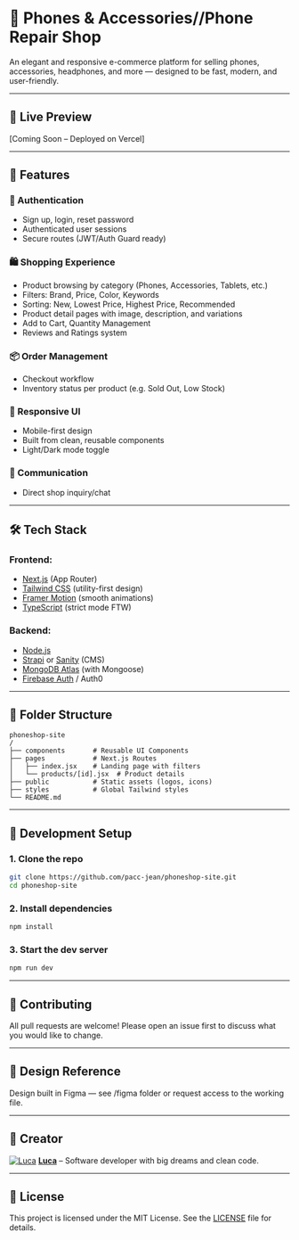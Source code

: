 # 📱 Phones & Accessories//Phone Repair Shop

An elegant and responsive e-commerce platform for selling phones, accessories, headphones, and more — designed to be fast, modern, and user-friendly.

---

## 🚀 Live Preview
[Coming Soon – Deployed on Vercel]

---

## 🧠 Features

### 👥 Authentication
- Sign up, login, reset password
- Authenticated user sessions
- Secure routes (JWT/Auth Guard ready)

### 🛍️ Shopping Experience
- Product browsing by category (Phones, Accessories, Tablets, etc.)
- Filters: Brand, Price, Color, Keywords
- Sorting: New, Lowest Price, Highest Price, Recommended
- Product detail pages with image, description, and variations
- Add to Cart, Quantity Management
- Reviews and Ratings system

### 📦 Order Management
- Checkout workflow
- Inventory status per product (e.g. Sold Out, Low Stock)

### 📱 Responsive UI
- Mobile-first design
- Built from clean, reusable components
- Light/Dark mode toggle

### 💬 Communication
- Direct shop inquiry/chat

---

## 🛠️ Tech Stack

### Frontend:
- [Next.js](https://nextjs.org/) (App Router)
- [Tailwind CSS](https://tailwindcss.com/) (utility-first design)
- [Framer Motion](https://www.framer.com/motion/) (smooth animations)
- [TypeScript](https://www.typescriptlang.org/) (strict mode FTW)

### Backend:
- [Node.js](https://nodejs.org/)
- [Strapi](https://strapi.io/) or [Sanity](https://www.sanity.io/) (CMS)
- [MongoDB Atlas](https://www.mongodb.com/cloud/atlas) (with Mongoose)
- [Firebase Auth](https://firebase.google.com/products/auth) / Auth0

---

## 🧱 Folder Structure

```plaintext
phoneshop-site
/
├── components       # Reusable UI Components
├── pages            # Next.js Routes
│   ├── index.jsx    # Landing page with filters
│   └── products/[id].jsx  # Product details
├── public           # Static assets (logos, icons)
├── styles           # Global Tailwind styles
└── README.md
```


---

## 🧪 Development Setup

### 1. Clone the repo

```bash
git clone https://github.com/pacc-jean/phoneshop-site.git
cd phoneshop-site
```

### 2. Install dependencies

```bash
npm install
```

### 3. Start the dev server

```bash
npm run dev
```

---

## 🤝 Contributing
All pull requests are welcome! Please open an issue first to discuss what you would like to change.

---

## 📸 Design Reference
Design built in Figma — see /figma folder or request access to the working file.

---

## 👑 Creator
[![Luca](https://github.com/lucathedev.png?size=100)](https://github.com/pacc)
[**Luca**](https://github.com/pacc-jean) – Software developer with big dreams and clean code.

---

## 📜 License
This project is licensed under the MIT License. See the [LICENSE](LICENSE) file for details.